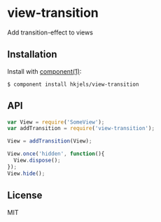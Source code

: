 
# view-transition

  Add transition-effect to views

## Installation

  Install with [component(1)](http://component.io):

    $ component install hkjels/view-transition

## API

```javascript
var View = require('SomeView');
var addTransition = require('view-transition');

View = addTransition(View);

View.once('hidden', function(){
  View.dispose();
});
View.hide();
```

## License

  MIT

